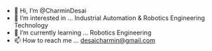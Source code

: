 - 👋 Hi, I’m @CharminDesai
- 👀 I’m interested in ... Industrial Automation & Robotics Engineering Technology
- 🌱 I’m currently learning ... Robotics Engineering
- 📫 How to reach me ... desaicharmin@gmail.com 
